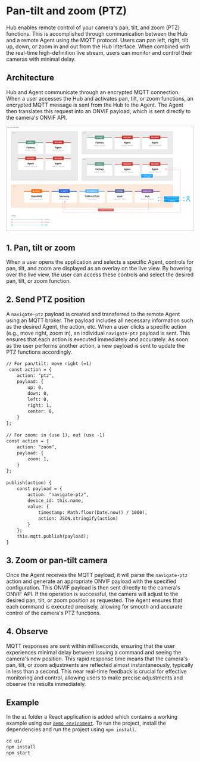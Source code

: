 # Pan-tilt and zoom (PTZ)

Hub enables remote control of your camera's pan, tilt, and zoom (PTZ) functions. This is accomplished through communication between the Hub and a remote Agent using the MQTT protocol. Users can pan left, right, tilt up, down, or zoom in and out from the Hub interface. When combined with the real-time high-definition live stream, users can monitor and control their cameras with minimal delay.

## Architecture

Hub and Agent communicate through an encrypted MQTT connection. When a user accesses the Hub and activates pan, tilt, or zoom functions, an encrypted MQTT message is sent from the Hub to the Agent. The Agent then translates this request into an ONVIF payload, which is sent directly to the camera's ONVIF API.

![Livestreaming PTZ](./livestream-ptz.svg)

## 1. Pan, tilt or zoom

When a user opens the application and selects a specific Agent, controls for pan, tilt, and zoom are displayed as an overlay on the live view. By hovering over the live view, the user can access these controls and select the desired pan, tilt, or zoom function.

## 2. Send PTZ position

A `navigate-ptz` payload is created and transferred to the remote Agent using an MQTT broker. The payload includes all necessary information such as the desired Agent, the action, etc. When a user clicks a specific action (e.g., move right, zoom in), an individual `navigate-ptz` payload is sent. This ensures that each action is executed immediately and accurately. As soon as the user performs another action, a new payload is sent to update the PTZ functions accordingly.

    // For pan/tilt: move right (=1)
     const action = {
        action: "ptz",
        payload: {
            up: 0,
            down: 0,
            left: 0,
            right: 1,
            center: 0,
        }
    };

    // For zoom: in (use 1), out (use -1)
    const action = {
        action: "zoom",
        payload: {
            zoom: 1,
        }
    };

    publish(action) {
        const payload = {
            action: "navigate-ptz",
            device_id: this.name,
            value: {
                timestamp: Math.floor(Date.now() / 1000),
                action: JSON.stringify(action)
            }
        };
        this.mqtt.publish(payload);
    }

## 3. Zoom or pan-tilt camera

Once the Agent receives the MQTT payload, it will parse the `navigate-ptz` action and generate an appropriate ONVIF payload with the specified configuration. This ONVIF payload is then sent directly to the camera's ONVIF API. If the operation is successful, the camera will adjust to the desired pan, tilt, or zoom position as requested. The Agent ensures that each command is executed precisely, allowing for smooth and accurate control of the camera's PTZ functions.

## 4. Observe

MQTT responses are sent within milliseconds, ensuring that the user experiences minimal delay between issuing a command and seeing the camera's new position. This rapid response time means that the camera's pan, tilt, or zoom adjustments are reflected almost instantaneously, typically in less than a second. This near real-time feedback is crucial for effective monitoring and control, allowing users to make precise adjustments and observe the results immediately.

## Example

In the `ui` folder a React application is added which contains a working example using our [`demo enviroment`](https://app-demo.kerberos.io). To run the project, install the dependencies and run the project using `npm install`.

    cd ui/
    npm install
    npm start
